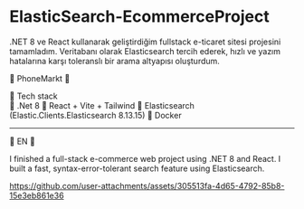 # ElasticSearch-EcommerceProject
.NET 8 ve React kullanarak geliştirdiğim fullstack e-ticaret sitesi projesini tamamladım. Veritabanı olarak Elasticsearch tercih ederek, hızlı ve yazım hatalarına karşı toleranslı bir arama altyapısı oluşturdum.

:iphone: PhoneMarkt :iphone:

📌 Tech stack  
🔸 .Net 8 
🔸 React + Vite + Tailwind
🔸 Elasticsearch (Elastic.Clients.Elasticsearch 8.13.15)
🔸 Docker

--------------------------------------------------------------------------------------------------------------------
:iphone: EN :iphone:

I finished a full-stack e-commerce web project using .NET 8 and React. I built a fast, syntax-error-tolerant search feature using Elasticsearch.

https://github.com/user-attachments/assets/305513fa-4d65-4792-85b8-15e3eb861e36
